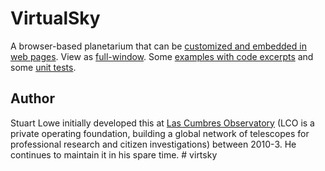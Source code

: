 VirtualSky
==========

A browser-based planetarium that can be [customized and embedded in web pages](http://lcogt.net/virtualsky/embed/custom.html). View as [full-window](http://slowe.github.io/VirtualSky/embed?projection=stereo). Some [examples with code excerpts](http://slowe.github.io/VirtualSky/) and some [unit tests](http://slowe.github.io/VirtualSky/tests).


Author
------
Stuart Lowe initially developed this at [Las Cumbres Observatory](https://lco.global/) (LCO is a private operating foundation, building a global network of telescopes for professional research and citizen investigations) between 2010-3. He continues to maintain it in his spare time.
#   v i r t s k y  
 